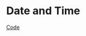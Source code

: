 # Date and Time

[Code](Hacking%2054cdd1878c1940c3a585abeff2f3dc81/Pwn%20Web%20628ccafad89a438097d411029e11be72/Web%20Development%20b79dc89ef8b14ff1951974c9abd8f931/JavaScript%2020e84adae71b41f9a0ceaf0c93ff310a/Date%20and%20Time%20419f407d1d9842adbe7f708fa6ba9fb8/Code.md)